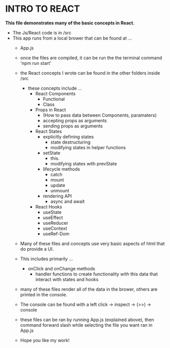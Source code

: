 # INTRO TO REACT 

__This file demonstrates many of the basic concepts in React.__

- The Js/React code is in /src
- This app runs from a local brower that can be found at ... 
  - App.js
  - once the files are compiled, it can be run the the terminal command 'npm run start'
  - the React concepts I wrote can be found in the other folders inside /src
    - these concepts include ...
      - React Components
        - Functional 
        - Class
      - Props in React
        - (How to pass data between Components, paramaters)
        - accepting props as arguments
        - sending props as arguments 
      - React States 
        - explicitly defining states
          - state destructuring
          - modifying states in helper functions
        - setState
          - this.
          - modifying states with prevState 
        - lifecycle methods 
          - catch
          - mount
          - update
          - unmount
        - rendering API
          - async and await
      - React Hooks
        - useState
        - useEffect
        - useReducer
        - useContext
        - useRef-Dom
  - Many of these files and concepts use very basic aspects of html that do provide a UI.
  - This includes primarily ... 
    - onClick and onChange methods
      - handler functions to create functionality with this data that interact with states and hooks 
  - many of these files render all of the data in the brower, others are printed in the console.
  - The console can be found with a left click -> inspect -> (>>) -> console
  - these files can be ran by running App.js (explained above), then command forward slash while selecting the file you want ran in App.js

  - Hope you like my work!
